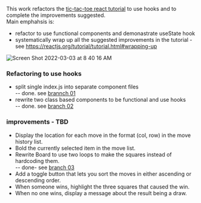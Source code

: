 This work refactors the [tic-tac-toe react tutorial](https://reactjs.org/tutorial/tutorial.html) to use hooks and to complete the improvements suggested.  
Main emphahsis is:  
- refactor to use functional components and demonastrate useState hook
- systematically wrap up all the suggested improvements in the tutorial - see https://reactjs.org/tutorial/tutorial.html#wrapping-up

![Screen Shot 2022-03-03 at 8 40 16 AM](https://user-images.githubusercontent.com/627740/156610041-59b38fba-8868-4b5f-b355-7cd1cbe329c4.png)

### Refactoring to use hooks ###
- split single index.js into separate component files  
-- done. see [brannch 01](https://github.com/bganguly/tic-tac-toe-using-functional-components/tree/01-split-indexjs-into-individual-files)  
- rewrite two class based components to be functional and use hooks  
-- done. see [branch 02](https://github.com/bganguly/tic-tac-toe-using-functional-components/tree/02-use-functional-components-and-hooks)

### improvements - TBD ###
- Display the location for each move in the format (col, row) in the move history list.
- Bold the currently selected item in the move list.
- Rewrite Board to use two loops to make the squares instead of hardcoding them.   
-- done- see [branch 03](https://github.com/bganguly/tic-tac-toe-using-functional-components/blob/03-removed-hard-coded-repitition-in-boardjs/src/components_functional/Board.js)
- Add a toggle button that lets you sort the moves in either ascending or descending order.
- When someone wins, highlight the three squares that caused the win.
- When no one wins, display a message about the result being a draw.
